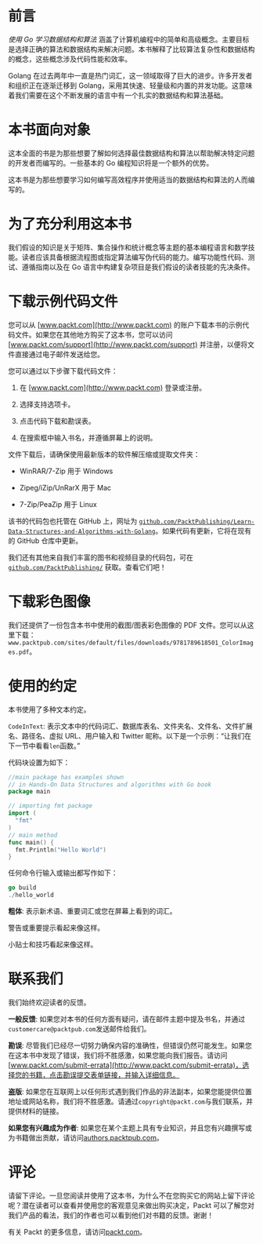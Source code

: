 # 前言

*使用 Go 学习数据结构和算法* 涵盖了计算机编程中的简单和高级概念。主要目标是选择正确的算法和数据结构来解决问题。本书解释了比较算法复杂性和数据结构的概念，这些概念涉及代码性能和效率。

Golang 在过去两年中一直是热门词汇，这一领域取得了巨大的进步。许多开发者和组织正在逐渐迁移到 Golang，采用其快速、轻量级和内置的并发功能。这意味着我们需要在这个不断发展的语言中有一个扎实的数据结构和算法基础。

# 本书面向对象

这本全面的书是为那些想要了解如何选择最佳数据结构和算法以帮助解决特定问题的开发者而编写的。一些基本的 Go 编程知识将是一个额外的优势。

这本书是为那些想要学习如何编写高效程序并使用适当的数据结构和算法的人而编写的。

# 为了充分利用这本书

我们假设的知识是关于矩阵、集合操作和统计概念等主题的基本编程语言和数学技能。读者应该具备根据流程图或指定算法编写伪代码的能力。编写功能性代码、测试、遵循指南以及在 Go 语言中构建复杂项目是我们假设的读者技能的先决条件。

# 下载示例代码文件

您可以从 [www.packt.com](http://www.packt.com) 的账户下载本书的示例代码文件。如果您在其他地方购买了这本书，您可以访问 [www.packt.com/support](http://www.packt.com/support) 并注册，以便将文件直接通过电子邮件发送给您。

您可以通过以下步骤下载代码文件：

1.  在 [www.packt.com](http://www.packt.com) 登录或注册。

1.  选择支持选项卡。

1.  点击代码下载和勘误表。

1.  在搜索框中输入书名，并遵循屏幕上的说明。

文件下载后，请确保使用最新版本的软件解压缩或提取文件夹：

+   WinRAR/7-Zip 用于 Windows

+   Zipeg/iZip/UnRarX 用于 Mac

+   7-Zip/PeaZip 用于 Linux

该书的代码包也托管在 GitHub 上，网址为 [`github.com/PacktPublishing/Learn-Data-Structures-and-Algorithms-with-Golang`](https://github.com/PacktPublishing/Learn-Data-Structures-and-Algorithms-with-Golang)。如果代码有更新，它将在现有的 GitHub 仓库中更新。

我们还有其他来自我们丰富的图书和视频目录的代码包，可在 [`github.com/PacktPublishing/`](https://github.com/PacktPublishing/) 获取。查看它们吧！

# 下载彩色图像

我们还提供了一份包含本书中使用的截图/图表彩色图像的 PDF 文件。您可以从这里下载：`www.packtpub.com/sites/default/files/downloads/9781789618501_ColorImages.pdf`。

# 使用的约定

本书使用了多种文本约定。

`CodeInText`: 表示文本中的代码词汇、数据库表名、文件夹名、文件名、文件扩展名、路径名、虚拟 URL、用户输入和 Twitter 昵称。以下是一个示例：“让我们在下一节中看看`len`函数。”

代码块设置为如下：

```go
//main package has examples shown
// in Hands-On Data Structures and algorithms with Go book
package main

// importing fmt package
import (
  "fmt"
)
// main method
func main() {
  fmt.Println("Hello World")
}
```

任何命令行输入或输出都写作如下：

```go
go build
./hello_world
```

**粗体**: 表示新术语、重要词汇或您在屏幕上看到的词汇。

警告或重要提示看起来像这样。

小贴士和技巧看起来像这样。

# 联系我们

我们始终欢迎读者的反馈。

**一般反馈**: 如果您对本书的任何方面有疑问，请在邮件主题中提及书名，并通过`customercare@packtpub.com`发送邮件给我们。

**勘误**: 尽管我们已经尽一切努力确保内容的准确性，但错误仍然可能发生。如果您在这本书中发现了错误，我们将不胜感激，如果您能向我们报告。请访问[www.packt.com/submit-errata](http://www.packt.com/submit-errata)，选择您的书籍，点击勘误提交表单链接，并输入详细信息。

**盗版**: 如果您在互联网上以任何形式遇到我们作品的非法副本，如果您能提供位置地址或网站名称，我们将不胜感激。请通过`copyright@packt.com`与我们联系，并提供材料的链接。

**如果您有兴趣成为作者**: 如果您在某个主题上具有专业知识，并且您有兴趣撰写或为书籍做出贡献，请访问[authors.packtpub.com](http://authors.packtpub.com/)。

# 评论

请留下评论。一旦您阅读并使用了这本书，为什么不在您购买它的网站上留下评论呢？潜在读者可以查看并使用您的客观意见来做出购买决定，Packt 可以了解您对我们产品的看法，我们的作者也可以看到他们对书籍的反馈。谢谢！

有关 Packt 的更多信息，请访问[packt.com](http://www.packt.com/)。
